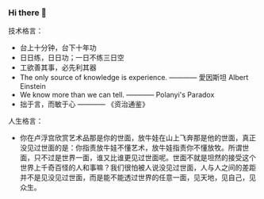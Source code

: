 ### Hi there 👋

<!--
**dz85/dz85** is a ✨ _special_ ✨ repository because its `README.md` (this file) appears on your GitHub profile.

Here are some ideas to get you started:

- 🔭 I’m currently working on ...
- 🌱 I’m currently learning ...
- 👯 I’m looking to collaborate on ...
- 🤔 I’m looking for help with ...
- 💬 Ask me about ...
- 📫 How to reach me: ...
- 😄 Pronouns: ...
- ⚡ Fun fact: ...
-->

技术格言：
- 台上十分钟，台下十年功
- 日日练，日日功；一日不练三日空
- 工欲善其事，必先利其器
- The only source of knowledge is experience. ———— 愛因斯坦 Albert Einstein
- We know more than we can tell. ———— Polanyi's Paradox
- 拙于言，而敏于心 ———— 《资治通鉴》

人生格言：

- 你在卢浮宫欣赏艺术品那是你的世面，放牛娃在山上飞奔那是他的世面，真正没见过世面的是：你指责放牛娃不懂艺术，放牛娃指责你不懂放牧。所谓世面，只不过是世界一面，谁又比谁更见过世面呢。世面不就是坦然的接受这个世界上千奇百怪的人和事嘛？我们很怕被人说没见过世面，人与人之间的差距并不是见没见过世面，而是能不能透过世界的任意一面，见天地，见自己，见众生。
